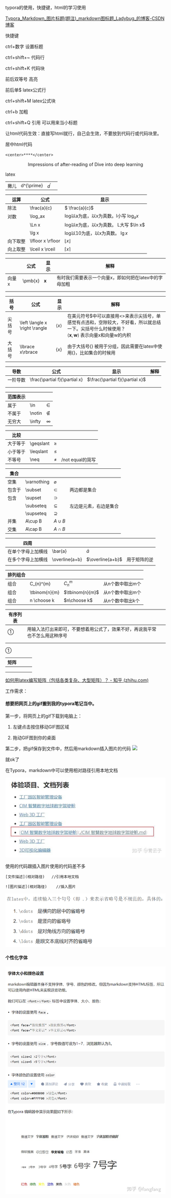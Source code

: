 typora的使用，快捷键，html的学习使用

[Typora_Markdown_图片标题(题注)_markdown图标题_Ladybug_的博客-CSDN博客](https://blog.csdn.net/m0_47098916/article/details/117827687)





快捷键

ctrl+数字    设置标题

ctrl+shift+~     代码行

ctrl+shift+K      代码块

前后双等号    高亮

前后单$          latex公式行

ctrl+shift+M   latex公式块

ctrl+b   加粗

ctrl+shift+Q   引用    可以用来当小标题



让html代码生效：直接写html就行，自己会生效，不要放到代码行或代码块里。

居中html代码

`<center>****</center>`

<center>Impressions of after-reading of Dive into deep learning</center>



latex

|      |            |              |      |
| ---- | ---------- | ------------ | ---- |
| 撇儿 | d^{\prime} | $d^{\prime}$ |      |



| 运算     | 公式              | 显示                                      |
| -------- | ----------------- | ----------------------------------------- |
| 除法     | \frac{a}{c}       | $ \frac{a}{c}$                            |
| 对数     | \log_ax           | log以a为底，以x为真数。l小写    $\log_ax$ |
|          | \Ln x             | log以e为底，以x为真数。 L大写     $\In x$ |
|          | \lg x             | log以10为底，以x为真数。       $\lg x$    |
| 向下取整 | \lfloor x \rfloor | $\lfloor x \rfloor$                       |
| 向上取整 | \lceil x \rceil   | $\lceil x \rceil$                         |

|       | 公式    | 显示      | 解释                                                   |
| ----- | ------- | --------- | ------------------------------------------------------ |
| 向量x | \pmb{x} | $\pmb{x}$ | 有时我们需要表示一个向量x，即如何把在latex中的字母加粗 |
|       |         |           |                                                        |
|       |         |           |                                                        |

| 括号   | 公式                           | 显示                             | 解释                                                         |
| ------ | ------------------------------ | -------------------------------- | ------------------------------------------------------------ |
| 尖括号 | \left \langle x \right \rangle | $\left \langle x \right \rangle$ | 在美元符号\$中可以直接用<>来表示尖括号，单感觉有点违和，空隙较大，不好看，所以就总结一下。尖括号什么时候使用？<br />$\left \langle \pmb{x},\pmb{w} \right \rangle$ 表示向量x和向量w的内积 |
| 大括号 | \lbrace x\rbrace               | $\lbrace x\rbrace$               | 由于大括号{} 被用于分组，因此需要在latex中使用{}，比如集合的时候用 |
|        |                                |                                  |                                                              |

| 导数     | 公式                          | 显示                            | 解释 |
| -------- | ----------------------------- | ------------------------------- | ---- |
| 一阶导数 | \frac{\partial f}{\partial x} | $\frac{\partial f}{\partial x}$ |      |
|          |                               |                                 |      |
|          |                               |                                 |      |



| 范围表示 |        |          |
| -------- | ------ | -------- |
| 属于     | \in    | $\in$    |
| 不属于   | \notin | $\notin$ |
| 无穷大   | \infty | $\infty$ |

| 比较     |           |             |                  |
| -------- | --------- | ----------- | ---------------- |
| 大于等于 | \geqslant | $\geqslant$ |                  |
| 小于等于 | \leqslant | $\leqslant$ |                  |
| 不等号   | \neq      | $\neq$      | /not equal的简写 |

| 集合   |             |               |                        |
| ------ | ----------- | ------------- | ---------------------- |
| 空集   | \varnothing | $\varnothing$ |                        |
| 包含于 | \subset     | $\subset$     | 两边都是集合           |
| 包含   | \supset     | $\supset$     |                        |
|        | \subseteq   | $\subseteq$   | 左边是元素，右边是集合 |
|        | \supseteq   | $\supseteq$   |                        |
| 并集   | A\cup B     | $A\cup B$     |                        |
| 交集   | A\cap B     | $A\cap B$     |                        |



| 四周               |                |                  |              |
| ------------------ | -------------- | ---------------- | ------------ |
| 在单个字母上加横线 | \bar{a}        | $\bar{a}$        |              |
| 在多个字母上加横线 | \overline{a+b} | $\overline{a+b}$ | 用于矩阵的逆 |
|                    |                |                  |              |

| 排列组合 |               |                 |                  |
| -------- | ------------- | --------------- | ---------------- |
| 组合     | C_{n}^{m}     | $C_{n}^{m}$     | 从n个数中取出m个 |
| 组合     | \tbinom{n}{m} | $\tbinom{n}{m}$ | 从n个数中取出m个 |
| 组合     | n \choose k   | $n\choose k$    | 从n个数中取出k个 |

| 有序列表 |                                                              |      |
| -------- | ------------------------------------------------------------ | ---- |
| ①        | 用输入法打出来即可，不要想着用公式了，效果不好，再说我平常也不怎么用这种序号 |      |
|          |                                                              |      |
|          |                                                              |      |



①



| 矩阵 |      |      |      |
| ---- | ---- | ---- | ---- |
|      |      |      |      |
|      |      |      |      |
|      |      |      |      |

[如何用latex编写矩阵（包括各类复杂、大型矩阵）？ - 知乎 (zhihu.com)](https://zhuanlan.zhihu.com/p/266267223)



工作需求：

#### 想要把网页上的gif搬到我的typora笔记当中。

第一步，将网页上的gif下载到电脑上：

1. 左键点击按住移动GIF图区域

2. 拖动GIF图到你的桌面

第二步，把gif保存到文件中，然后用markdown插入图片的代码 ![](图片路径)

就ok了



在Typora，markdown中可以使用相对路径引用本地文档

![1681194950979](typora的使用，快捷键，html的学习使用.assets/1681194950979.png)

使用的代码跟插入图片使用的代码差不多

```
[文件描述](相对路径)   //引用本地文档
```

```
![图片描述](相对路径)    //插入图片
```



![1682327061998](typora的使用，快捷键，html的学习使用.assets/1682327061998.png)







#### 个性化字体

![1683116726660](typora的使用，快捷键，html的学习使用.assets/1683116726660.png)











